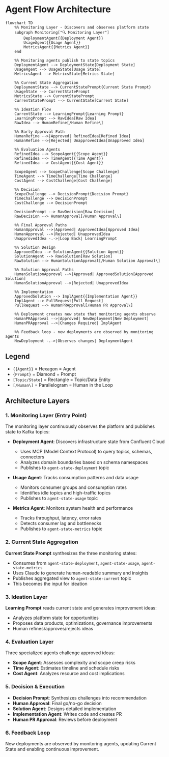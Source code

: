 # Agent Flow Architecture

```mermaid
flowchart TD
    %% Monitoring Layer - Discovers and observes platform state
    subgraph Monitoring["🔍 Monitoring Layer"]
        DeploymentAgent{{Deployment Agent}}
        UsageAgent{{Usage Agent}}
        MetricsAgent{{Metrics Agent}}
    end

    %% Monitoring agents publish to state topics
    DeploymentAgent --> DeploymentState[Deployment State]
    UsageAgent --> UsageState[Usage State]
    MetricsAgent --> MetricsState[Metrics State]

    %% Current State Aggregation
    DeploymentState --> CurrentStatePrompt{Current State Prompt}
    UsageState --> CurrentStatePrompt
    MetricsState --> CurrentStatePrompt
    CurrentStatePrompt --> CurrentState[Current State]

    %% Ideation Flow
    CurrentState --> LearningPrompt{Learning Prompt}
    LearningPrompt --> RawIdea[Raw Idea]
    RawIdea --> HumanRefine[/Human Refine\]

    %% Early Approval Path
    HumanRefine -->|Approved| RefinedIdea[Refined Idea]
    HumanRefine -->|Rejected| UnapprovedIdea[Unapproved Idea]

    %% Evaluation Agents
    RefinedIdea --> ScopeAgent{{Scope Agent}}
    RefinedIdea --> TimeAgent{{Time Agent}}
    RefinedIdea --> CostAgent{{Cost Agent}}

    ScopeAgent --> ScopeChallenge[Scope Challenge]
    TimeAgent --> TimeChallenge[Time Challenge]
    CostAgent --> CostChallenge[Cost Challenge]

    %% Decision
    ScopeChallenge --> DecisionPrompt{Decision Prompt}
    TimeChallenge --> DecisionPrompt
    CostChallenge --> DecisionPrompt

    DecisionPrompt --> RawDecision[Raw Decision]
    RawDecision --> HumanApproval[/Human Approval\]

    %% Final Approval Paths
    HumanApproval -->|Approved| ApprovedIdea[Approved Idea]
    HumanApproval -->|Rejected| UnapprovedIdea
    UnapprovedIdea -.->|Loop Back| LearningPrompt

    %% Solution Design
    ApprovedIdea --> SolutionAgent{{Solution Agent}}
    SolutionAgent --> RawSolution[Raw Solution]
    RawSolution --> HumanSolutionApproval[/Human Solution Approval\]

    %% Solution Approval Paths
    HumanSolutionApproval -->|Approved| ApprovedSolution[Approved Solution]
    HumanSolutionApproval -->|Rejected| UnapprovedIdea

    %% Implementation
    ApprovedSolution --> ImplAgent{{Implementation Agent}}
    ImplAgent --> PullRequest[Pull Request]
    PullRequest --> HumanPRApproval[/Human PR Approval\]

    %% Deployment creates new state that monitoring agents observe
    HumanPRApproval -->|Approved| NewDeployment[New Deployment]
    HumanPRApproval -->|Changes Required| ImplAgent

    %% Feedback loop - new deployments are observed by monitoring agents
    NewDeployment -.->|Observes changes| DeploymentAgent
```

## Legend
- `{{Agent}}` = Hexagon = Agent
- `{Prompt}` = Diamond = Prompt
- `[Topic/State]` = Rectangle = Topic/Data Entity
- `[/Human\]` = Parallelogram = Human in the Loop

## Architecture Layers

### 1. Monitoring Layer (Entry Point)
The monitoring layer continuously observes the platform and publishes state to Kafka topics:

- **Deployment Agent**: Discovers infrastructure state from Confluent Cloud
  - Uses MCP (Model Context Protocol) to query topics, schemas, connectors
  - Analyzes domain boundaries based on schema namespaces
  - Publishes to `agent-state-deployment` topic

- **Usage Agent**: Tracks consumption patterns and data usage
  - Monitors consumer groups and consumption rates
  - Identifies idle topics and high-traffic topics
  - Publishes to `agent-state-usage` topic

- **Metrics Agent**: Monitors system health and performance
  - Tracks throughput, latency, error rates
  - Detects consumer lag and bottlenecks
  - Publishes to `agent-state-metrics` topic

### 2. Current State Aggregation
**Current State Prompt** synthesizes the three monitoring states:
- Consumes from `agent-state-deployment`, `agent-state-usage`, `agent-state-metrics`
- Uses Claude to generate human-readable summary and insights
- Publishes aggregated view to `agent-state-current` topic
- This becomes the input for ideation

### 3. Ideation Layer
**Learning Prompt** reads current state and generates improvement ideas:
- Analyzes platform state for opportunities
- Proposes data products, optimizations, governance improvements
- Human refines/approves/rejects ideas

### 4. Evaluation Layer
Three specialized agents challenge approved ideas:
- **Scope Agent**: Assesses complexity and scope creep risks
- **Time Agent**: Estimates timeline and schedule risks
- **Cost Agent**: Analyzes resource and cost implications

### 5. Decision & Execution
- **Decision Prompt**: Synthesizes challenges into recommendation
- **Human Approval**: Final go/no-go decision
- **Solution Agent**: Designs detailed implementation
- **Implementation Agent**: Writes code and creates PR
- **Human PR Approval**: Reviews before deployment

### 6. Feedback Loop
New deployments are observed by monitoring agents, updating Current State and enabling continuous improvement.
